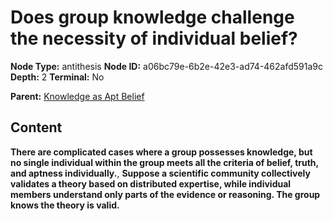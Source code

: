 # Does group knowledge challenge the necessity of individual belief?

**Node Type:** antithesis
**Node ID:** a06bc79e-6b2e-42e3-ad74-462afd591a9c
**Depth:** 2
**Terminal:** No

**Parent:** [Knowledge as Apt Belief](knowledge-as-apt-belief.md)

## Content

**There are complicated cases where a group possesses knowledge, but no single individual within the group meets all the criteria of belief, truth, and aptness individually.**, **Suppose a scientific community collectively validates a theory based on distributed expertise, while individual members understand only parts of the evidence or reasoning. The group knows the theory is valid.**
